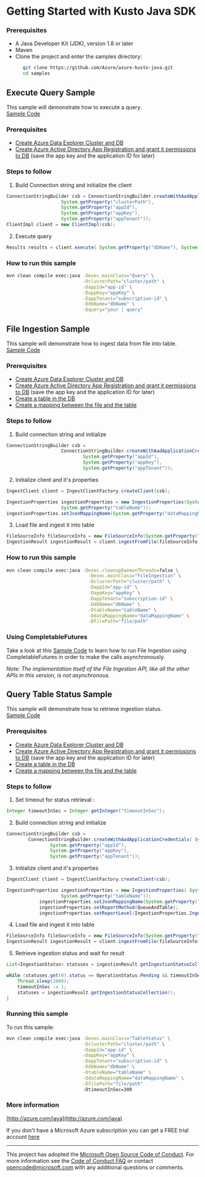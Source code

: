 # Getting Started with Kusto Java SDK

### Prerequisites
  - A Java Developer Kit (JDK), version 1.8 or later
  - Maven
  - Clone the project and enter the samples directory: 
```sh
      git clone https://github.com/Azure/azure-kusto-java.git
      cd samples
```

## Execute Query Sample

This sample will demonstrate how to execute a query.  
[Sample Code](src/main/java/Query.java)

### Prerequisites

  - [Create Azure Data Explorer Cluster and DB](https://docs.microsoft.com/en-us/azure/data-explorer/create-cluster-database-portal)
  - [Create Azure Active Directory App Registration and grant it permissions to DB](https://docs.microsoft.com/en-us/azure/kusto/management/access-control/how-to-provision-aad-app) (save the app key and the application ID for later)

### Steps to follow

1. Build Connection string and initialize the client

```java
ConnectionStringBuilder csb = ConnectionStringBuilder.createWithAadApplicationCredentials(
                    System.getProperty("clusterPath"),
                    System.getProperty("appId"),
                    System.getProperty("appKey"),
                    System.getProperty("appTenant"));
ClientImpl client = new ClientImpl(csb);
```

2. Execute query

```java
Results results = client.execute( System.getProperty("dbName"), System.getProperty("query"));
```

### How to run this sample

```sh
mvn clean compile exec:java -Dexec.mainClass="Query" \
                            -DclusterPath="cluster/path" \
                            -DappId="app-id" \
                            -DappKey="appKey" \
                            -DappTenant="subscription-id" \
                            -DdbName="dbName" \
                            -Dquery="your | query"

```

## File Ingestion Sample

This sample will demonstrate how to ingest data from file into table.  
[Sample Code](src/main/java/FileIngestion.java)

### Prerequisites

  - [Create Azure Data Explorer Cluster and DB](https://docs.microsoft.com/en-us/azure/data-explorer/create-cluster-database-portal)
  - [Create Azure Active Directory App Registration and grant it permissions to DB](https://docs.microsoft.com/en-us/azure/kusto/management/access-control/how-to-provision-aad-app) (save the app key and the application ID for later)
  - [Create a table in the DB](https://docs.microsoft.com/en-us/azure/kusto/management/tables/#create-table)
  - [Create a mapping between the file and the table](https://docs.microsoft.com/en-us/azure/kusto/management/tables#create-ingestion-mapping)
   
### Steps to follow

1. Build connection string and initialize

```java
ConnectionStringBuilder csb =
                    ConnectionStringBuilder.createWithAadApplicationCredentials(System.getProperty("clusterPath"),
                            System.getProperty("appId"),
                            System.getProperty("appKey"),
                            System.getProperty("appTenant"));
```
2. Initialize client and it's properties

```java
IngestClient client = IngestClientFactory.createClient(csb);

IngestionProperties ingestionProperties = new IngestionProperties(System.getProperty("dbName"),
                    System.getProperty("tableName"));
ingestionProperties.setJsonMappingName(System.getProperty("dataMappingName"));
```
3. Load file and ingest it into table

```java
FileSourceInfo fileSourceInfo = new FileSourceInfo(System.getProperty("filePath"), 0);
IngestionResult ingestionResult = client.ingestFromFile(fileSourceInfo, ingestionProperties);
```

### How to run this sample

```sh
mvn clean compile exec:java -Dexec.cleanupDaemonThreads=false \
                              -Dexec.mainClass="FileIngestion" \
                              -DclusterPath="cluster/path" \
                              -DappId="app-id" \
                              -DappKey="appKey" \
                              -DappTenant="subscription-id" \
                              -DdbName="dbName" \
                              -DtableName="tableName" \
                              -DdataMappingName="dataMappingName" \
                              -DfilePath="file/path"

```    

### Using CompletableFutures

Take a look at this [Sample Code](src/main/java/FileIngestionCompletableFuture.java) to learn how to run File Ingestion using CompletableFutures in order to make the calls asynchronously.

*_Note: The implementation itself of the File Ingestion API, like all the other APIs in this version, is not asynchronous._*


## Query Table Status Sample

This sample will demonstrate how to retrieve ingestion status.  
[Sample Code](src/main/java/TableStatus.java)

### Prerequisites

  - [Create Azure Data Explorer Cluster and DB](https://docs.microsoft.com/en-us/azure/data-explorer/create-cluster-database-portal)
  - [Create Azure Active Directory App Registration and grant it permissions to DB](https://docs.microsoft.com/en-us/azure/kusto/management/access-control/how-to-provision-aad-app) (save the app key and the application ID for later)
  - [Create a table in the DB](https://docs.microsoft.com/en-us/azure/kusto/management/tables/#create-table)
  - [Create a mapping between the file and the table](https://docs.microsoft.com/en-us/azure/kusto/management/tables#create-ingestion-mapping)

### Steps to follow

1. Set timeout for status retrieval :

```java
Integer timeoutInSec = Integer.getInteger("timeoutInSec");
```

2. Build connection string and initialize

```java
ConnectionStringBuilder csb =
        ConnectionStringBuilder.createWithAadApplicationCredentials( System.getProperty("clusterPath"),
                System.getProperty("appId"),
                System.getProperty("appKey"),
                System.getProperty("appTenant"));
```

3. Initialize client and it's properties

```java
IngestClient client = IngestClientFactory.createClient(csb);

IngestionProperties ingestionProperties = new IngestionProperties( System.getProperty("dbName"),
                    System.getProperty("tableName"));
            ingestionProperties.setJsonMappingName(System.getProperty("dataMappingName"));
            ingestionProperties.setReportMethod(QueueAndTable);
            ingestionProperties.setReportLevel(IngestionProperties.IngestionReportLevel.FailuresAndSuccesses);
```

4. Load file and ingest it into table

```java
FileSourceInfo fileSourceInfo = new FileSourceInfo(System.getProperty("filePath"), 0);
IngestionResult ingestionResult = client.ingestFromFile(fileSourceInfo, ingestionProperties);
```

5. Retrieve ingestion status and wait for result

```java
List<IngestionStatus> statuses = ingestionResult.getIngestionStatusCollection();

while (statuses.get(0).status == OperationStatus.Pending && timeoutInSec > 0) {
    Thread.sleep(1000);
    timeoutInSec -= 1;
    statuses = ingestionResult.getIngestionStatusCollection();
}
```

### Running this sample

To run this sample:
```sh
mvn clean compile exec:java -Dexec.mainClass="TableStatus" \
                            -DclusterPath="cluster/path" \
                            -DappId="app-id" \
                            -DappKey="appKey" \
                            -DappTenant="subscription-id" \
                            -DdbName="dbName" \
                            -DtableName="tableName" \
                            -DdataMappingName="dataMappingName" \
                            -DfilePath="file/path"
                            -DtimeoutInSec=300
``` 

### More information 

[http://azure.com/java](http://azure.com/java)

If you don't have a Microsoft Azure subscription you can get a FREE trial account [here](http://go.microsoft.com/fwlink/?LinkId=330212)

---

This project has adopted the [Microsoft Open Source Code of Conduct](https://opensource.microsoft.com/codeofconduct/). For more information see the [Code of Conduct FAQ](https://opensource.microsoft.com/codeofconduct/faq/) or contact [opencode@microsoft.com](mailto:opencode@microsoft.com) with any additional questions or comments.